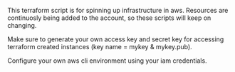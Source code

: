 This terraform script is for spinning up infrastructure in aws. Resources are continuosly being added to the account, so these scripts will keep on changing.

Make sure to generate your own access key and secret key for accessing terraform created instances (key name = mykey & mykey.pub).

Configure your own aws cli environment using your iam credentials.
